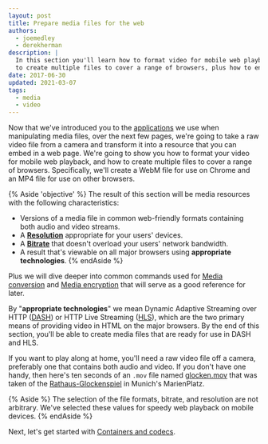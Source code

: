 ```yaml
---
layout: post
title: Prepare media files for the web
authors:
  - joemedley
  - derekherman
description: |
  In this section you'll learn how to format video for mobile web playback, and how
  to create multiple files to cover a range of browsers, plus how to encrypt them.
date: 2017-06-30
updated: 2021-03-07
tags:
  - media
  - video
---
```


Now that we've introduced you to the [applications](/media-application-basics/)
we use when manipulating media files, over the next few pages, we're going to
take a raw video file from a camera and transform it into a resource that you
can embed in a web page. We're going to show you how to format your
video for mobile web playback, and how to create multiple files to cover a
range of browsers. Specifically, we'll create a WebM file for use on Chrome and
an MP4 file for use on other browsers.

{% Aside 'objective' %}
The result of this section will be media resources with the following
characteristics:

* Versions of a media file in common web-friendly formats containing both audio
  and video streams.
* A [**Resolution**](/resolution/) appropriate for your users' devices.
* A [**Bitrate**](/bitrate/) that doesn't overload your users' network bandwidth.
* A result that's viewable on all major browsers using **appropriate technologies**.
{% endAside %}

Plus we will dive deeper into common commands used for
[Media conversion](/media-conversion/) and [Media encryption](/media-encryption/)
that will serve as a good reference for later.

By "**appropriate technologies**" we mean Dynamic Adaptive Streaming over HTTP
([DASH]) or HTTP Live Streaming ([HLS]), which are the two primary means of
providing video in HTML on the major browsers. By the end of this section,
you'll be able to create media files that are ready for use in DASH and HLS.

If you want to play along at home, you'll need a raw video file off a camera,
preferably one that contains both audio and video. If you don't have one handy,
then here's ten seconds of an `.mov` file named [glocken.mov] that was taken of
the [Rathaus-Glockenspiel] in Munich's MarienPlatz.

{% Aside %}
The selection of the file formats, bitrate, and resolution are not arbitrary.
We've selected these values for speedy web playback on mobile devices.
{% endAside %}

Next, let's get started with [Containers and codecs](/containers-and-codecs/).

[DASH]: https://developer.mozilla.org/en-US/docs/Web/HTML/DASH_Adaptive_Streaming_for_HTML_5_Video
[HLS]: https://developer.apple.com/documentation/http_live_streaming
[glocken.mov]: https://storage.googleapis.com/web-dev-assets/prepare-media/glocken.mov
[Rathaus-Glockenspiel]: https://en.wikipedia.org/wiki/Rathaus-Glockenspiel
